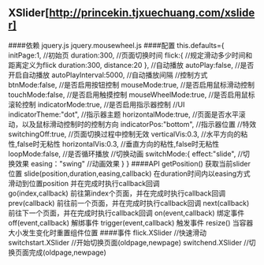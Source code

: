 XSlider[http://princekin.tjxuechuang.com/xslider]
-
####依赖
    jquery.js
    jquery.mousewheel.js
####配置
    this.defaults={
        initPage:1,             //初始页
        duration:300,           //页面切换时间
        flick:{                 //规定滑动多少时间和距离定义为flick
            duration:300,
            distance:20
        },
        //自动播放
        autoPlay:false,         //是否开启自动播放
        autoPlayInterval:5000,  //自动播放间隔
        //控制方式
        btnMode:false,          //是否启用按钮控制
        mouseMode:true,         //是否启用鼠标滑动控制
        touchMode:false,        //是否启用触摸控制
        mouseWheelMode:true,    //是否启用鼠标滚轮控制
        indicatorMode:true,     //是否启用指示器控制
        //UI
		indicatorTheme:"dot",	//指示器主题
        horizontalMode:true,    //页面是否水平滚动，以及鼠标滑动控制时的控制方向
        indicatorPos:"bottom",  //指示器位置
        //特效
        switchingOff:true,      //页面切换过程中控制无效
		verticalVis:0.3,		//水平方向的粘性,false时无粘性
        horizontalVis:0.3,		//垂直方向的粘性,false时无粘性
        loopMode:false,         //是否循环播放
        //切换动画
        switchMode:{
           effect:"slide",      //切换效果
		   easing："swing"		//动画效果
        }
    }
####API
    getPosition()               获取当前slider位置
    slide(position,duration,easing,callback)
                                在duration时间内以easing方式滑动到位置position
                                并在完成时执行callback回调                              
    go(index,callback)          前往第index个页面，并在完成时执行callback回调
    prev(callback)              前往前一个页面，并在完成时执行callback回调
    next(callback)              前往下一个页面，并在完成时执行callback回调
    on(event,callback)          绑定事件
    off(event,callback)         解绑事件
    trigger(event,callback)     触发事件
    resize()                    当容器大小发生变化时重置组件位置
####事件
    flick.XSlider               //快速滑动
    switchstart.XSlider         //开始切换页面(oldpage,newpage)
    switchend.XSlider           //切换页面完成(oldpage,newpage)